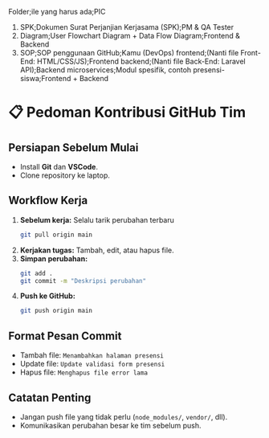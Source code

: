 Folder;ile yang harus ada;PIC
1. SPK;Dokumen Surat Perjanjian Kerjasama (SPK);PM & QA Tester
2. Diagram;User Flowchart Diagram + Data Flow Diagram;Frontend & Backend
3. SOP;SOP penggunaan GitHub;Kamu (DevOps)
frontend;(Nanti file Front-End: HTML/CSS/JS);Frontend
backend;(Nanti file Back-End: Laravel API);Backend
microservices;Modul spesifik, contoh presensi-siswa;Frontend + Backend

# 📋 Pedoman Kontribusi GitHub Tim

## Persiapan Sebelum Mulai
- Install **Git** dan **VSCode**.
- Clone repository ke laptop.

## Workflow Kerja
1. **Sebelum kerja:** Selalu tarik perubahan terbaru
    ```bash
    git pull origin main
    ```
2. **Kerjakan tugas:** Tambah, edit, atau hapus file.
3. **Simpan perubahan:**
    ```bash
    git add .
    git commit -m "Deskripsi perubahan"
    ```
4. **Push ke GitHub:**
    ```bash
    git push origin main
    ```

## Format Pesan Commit
- Tambah file: `Menambahkan halaman presensi`
- Update file: `Update validasi form presensi`
- Hapus file: `Menghapus file error lama`

## Catatan Penting
- Jangan push file yang tidak perlu (`node_modules/`, `vendor/`, dll).
- Komunikasikan perubahan besar ke tim sebelum push.
